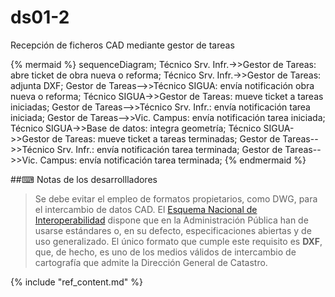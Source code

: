 # ds01-2

Recepción de ficheros CAD mediante gestor de tareas  

{% mermaid %}
sequenceDiagram;
  Técnico Srv. Infr.->>Gestor de Tareas: abre ticket de obra nueva o reforma;
  Técnico Srv. Infr.->>Gestor de Tareas: adjunta DXF;
  Gestor de Tareas-->>Técnico SIGUA: envía notificación obra nueva o reforma;
  Técnico SIGUA->>Gestor de Tareas: mueve ticket a tareas iniciadas;
  Gestor de Tareas-->>Técnico Srv. Infr.: envía notificación tarea iniciada;
  Gestor de Tareas-->>Vic. Campus: envía notificación tarea iniciada;
  Técnico SIGUA->>Base de datos: integra geometría;
  Técnico SIGUA->>Gestor de Tareas: mueve ticket a tareas terminadas;
  Gestor de Tareas-->>Técnico Srv. Infr.: envía notificación tarea terminada;
  Gestor de Tareas-->>Vic. Campus: envía notificación tarea terminada;
{% endmermaid %}

##⌨ Notas de los desarrollladores
> Se debe evitar el empleo de formatos propietarios, como DWG, para el intercambio de datos CAD. El [Esquema Nacional de Interoperabilidad](http://www.boe.es/boe/dias/2010/01/29/pdfs/BOE-A-2010-1331.pdf) dispone que en la Administración Pública han de usarse estándares o, en su defecto, especificaciones abiertas y de uso generalizado. El único formato que cumple este requisito es **DXF**, que, de hecho, es uno de los medios válidos de intercambio de cartografía que admite la Dirección General de Catastro.  

{% include "ref_content.md" %}